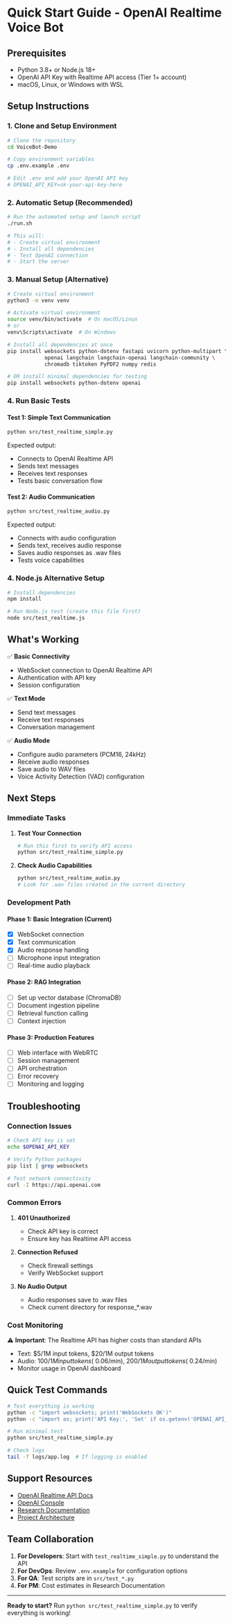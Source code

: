 # Quick Start Guide - OpenAI Realtime Voice Bot

## Prerequisites
- Python 3.8+ or Node.js 18+
- OpenAI API Key with Realtime API access (Tier 1+ account)
- macOS, Linux, or Windows with WSL

## Setup Instructions

### 1. Clone and Setup Environment

```bash
# Clone the repository
cd VoiceBot-Demo

# Copy environment variables
cp .env.example .env

# Edit .env and add your OpenAI API key
# OPENAI_API_KEY=sk-your-api-key-here
```

### 2. Automatic Setup (Recommended)

```bash
# Run the automated setup and launch script
./run.sh

# This will:
# - Create virtual environment
# - Install all dependencies
# - Test OpenAI connection
# - Start the server
```

### 3. Manual Setup (Alternative)

```bash
# Create virtual environment
python3 -m venv venv

# Activate virtual environment
source venv/bin/activate  # On macOS/Linux
# or
venv\Scripts\activate  # On Windows

# Install all dependencies at once
pip install websockets python-dotenv fastapi uvicorn python-multipart \
            openai langchain langchain-openai langchain-community \
            chromadb tiktoken PyPDF2 numpy redis

# OR install minimal dependencies for testing
pip install websockets python-dotenv openai
```

### 4. Run Basic Tests

#### Test 1: Simple Text Communication
```bash
python src/test_realtime_simple.py
```

Expected output:
- Connects to OpenAI Realtime API
- Sends text messages
- Receives text responses
- Tests basic conversation flow

#### Test 2: Audio Communication
```bash
python src/test_realtime_audio.py
```

Expected output:
- Connects with audio configuration
- Sends text, receives audio response
- Saves audio responses as .wav files
- Tests voice capabilities

### 4. Node.js Alternative Setup

```bash
# Install dependencies
npm install

# Run Node.js test (create this file first)
node src/test_realtime.js
```

## What's Working

✅ **Basic Connectivity**
- WebSocket connection to OpenAI Realtime API
- Authentication with API key
- Session configuration

✅ **Text Mode**
- Send text messages
- Receive text responses
- Conversation management

✅ **Audio Mode**
- Configure audio parameters (PCM16, 24kHz)
- Receive audio responses
- Save audio to WAV files
- Voice Activity Detection (VAD) configuration

## Next Steps

### Immediate Tasks
1. **Test Your Connection**
   ```bash
   # Run this first to verify API access
   python src/test_realtime_simple.py
   ```

2. **Check Audio Capabilities**
   ```bash
   python src/test_realtime_audio.py
   # Look for .wav files created in the current directory
   ```

### Development Path

#### Phase 1: Basic Integration (Current)
- [x] WebSocket connection
- [x] Text communication
- [x] Audio response handling
- [ ] Microphone input integration
- [ ] Real-time audio playback

#### Phase 2: RAG Integration
- [ ] Set up vector database (ChromaDB)
- [ ] Document ingestion pipeline
- [ ] Retrieval function calling
- [ ] Context injection

#### Phase 3: Production Features
- [ ] Web interface with WebRTC
- [ ] Session management
- [ ] API orchestration
- [ ] Error recovery
- [ ] Monitoring and logging

## Troubleshooting

### Connection Issues
```bash
# Check API key is set
echo $OPENAI_API_KEY

# Verify Python packages
pip list | grep websockets

# Test network connectivity
curl -I https://api.openai.com
```

### Common Errors

1. **401 Unauthorized**
   - Check API key is correct
   - Ensure key has Realtime API access

2. **Connection Refused**
   - Check firewall settings
   - Verify WebSocket support

3. **No Audio Output**
   - Audio responses save to .wav files
   - Check current directory for response_*.wav

### Cost Monitoring
⚠️ **Important**: The Realtime API has higher costs than standard APIs
- Text: $5/1M input tokens, $20/1M output tokens
- Audio: $100/1M input tokens (~$0.06/min), $200/1M output tokens (~$0.24/min)
- Monitor usage in OpenAI dashboard

## Quick Test Commands

```bash
# Test everything is working
python -c "import websockets; print('WebSockets OK')"
python -c "import os; print('API Key:', 'Set' if os.getenv('OPENAI_API_KEY') else 'Missing')"

# Run minimal test
python src/test_realtime_simple.py

# Check logs
tail -f logs/app.log  # If logging is enabled
```

## Support Resources

- [OpenAI Realtime API Docs](https://platform.openai.com/docs/guides/realtime)
- [OpenAI Console](https://github.com/openai/openai-realtime-console)
- [Research Documentation](docs/OPENAI_REALTIME_API_RESEARCH.md)
- [Project Architecture](CLAUDE.md)

## Team Collaboration

1. **For Developers**: Start with `test_realtime_simple.py` to understand the API
2. **For DevOps**: Review `.env.example` for configuration options
3. **For QA**: Test scripts are in `src/test_*.py`
4. **For PM**: Cost estimates in Research Documentation

---

**Ready to start?** Run `python src/test_realtime_simple.py` to verify everything is working!